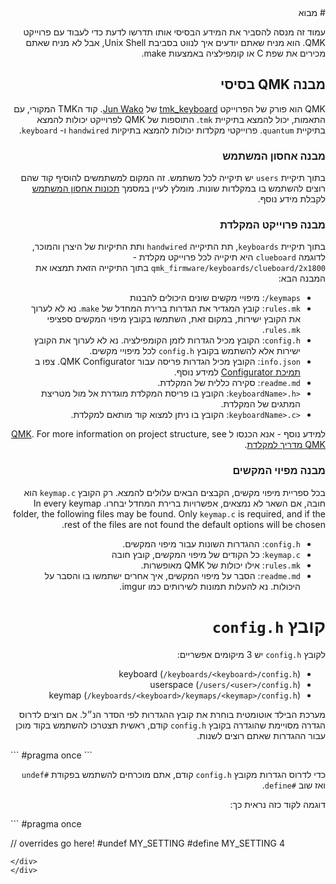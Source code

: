 <div dir="rtl" markdown="1">
# מבוא

עמוד זה מנסה להסביר את המידע הבסיסי אותו תדרשו לדעת כדי לעבוד עם פרוייקט QMK. הוא מניח שאתם יודעים איך לנווט בסביבת Unix Shell, אבל לא מניח שאתם מכירים את שפת C או קומפילציה באמצעות make.

## מבנה QMK בסיסי

QMK הוא פורק של הפרוייקט [tmk_keyboard](https://github.com/tmk/tmk_keyboard) של [Jun Wako](https://github.com/tmk). קוד הTMK המקורי, עם התאמות, יכול להמצא בתיקיית `tmk`. התוספות של QMK לפרוייקט יכולות להמצא בתיקיית `quantum`. פרוייקטי מקלדות יכולות להמצא בתיקיות `handwired` ו- `keyboard`.

### מבנה אחסון המשתמש

בתוך תיקיית `users` יש תיקייה לכל משתמש. זה המקום למשתמשים להוסיף קוד שהם רוצים להשתמש בו במקלדות שונות. מומלץ לעיין במסמך [תכונות אחסון המשתמש](feature_userspace.md) לקבלת מידע נוסף.

### מבנה פרוייקט המקלדת

בתוך תיקיית `keyboards`, תת התיקייה `handwired` ותת התיקיות של היצרן והמוכר, לדוגמה `clueboard` היא תיקייה לכל פרוייקט מקלדת - `qmk_firmware/keyboards/clueboard/2x1800` בתוך התיקייה הזאת תמצאו את המבנה הבא:


* `keymaps/`: מיפויי מקשים שונים היכולים להבנות
* `rules.mk`: קובץ המגדיר את הגדרות ברירת המחדל של `make`. נא לא לערוך את הקובץ ישירות, במקום זאת, השתמשו בקובץ מיפוי המקשים ספציפי `rules.mk`.
* `config.h`: הקובץ מכיל הגדרות לזמן הקומפילציה. נא לא לערוך את הקובץ ישירות אלא להשתמש בקובץ `config.h` לכל מיפויי מקשים.
* `info.json`: הקובץ מכיל הגדרות פריסה עבור QMK Configurator. צפו ב [תמיכת Configurator](reference_configurator_support.md) למידע נוסף.
* `readme.md`: סקירה כללית של המקלדת.
* `<keyboardName>.h`: הקובץ בו פריסת המקלדת מוגדרת אל מול מטריצת המתגים של המקלדת.
* `<keyboardName>.c`: הקובץ בו ניתן למצוא קוד מותאם למקלדת.

למידע נוסף - אנא הכנסו ל [QMK](hardware_keyboard_guidelines.md).
For more information on project structure, see [QMK מדריך למקלדת](hardware_keyboard_guidelines.md).

### מבנה מפיוי המקשים

בכל ספריית מיפוי מקשים, הקבצים הבאים עלולים להמצא. רק הקובץ `keymap.c` הוא חובה, אם השאר לא נמצאים, אפשרויות ברירת המחדל יבחרו.
In every keymap folder, the following files may be found. Only `keymap.c` is required, and if the rest of the files are not found the default options will be chosen.

* `config.h`: ההגדרות השונות עבור מיפוי המקשים.
* `keymap.c`: כל הקודים של מיפוי המקשים, קובץ חובה
* `rules.mk`: אילו יכולות של QMK מאופשרות.
* `readme.md`: הסבר על מיפוי המקשים, איך אחרים ישתמשו בו והסבר על היכולות. נא להעלות תמונות לשירותים כמו imgur.

# קובץ `config.h` 

לקובץ `config.h` יש 3 מיקומים אפשריים:

* keyboard (`/keyboards/<keyboard>/config.h`)
* userspace (`/users/<user>/config.h`)
* keymap (`/keyboards/<keyboard>/keymaps/<keymap>/config.h`)

מערכת הבילד אוטומטית בוחרת את קובץ ההגדרות לפי הסדר הנ״ל. אם רוצים לדרוס הגדרה מסויימת שהוגדרה בקובץ `config.h` קודם, ראשית תצטרכו להשתמש בקוד מוכן עבור ההגדרות שאתם רוצים לשנות.

<div dir="ltr">
```
#pragma once
```
</div>

כדי לדרוס הגדרות מקובץ `config.h` קודם, אתם מוכרחים להשתמש בפקודת `#undef` ואז שוב `#define`.

דוגמה לקוד כזה נראית כך:
<div dir="ltr">
```
#pragma once

// overrides go here!
#undef MY_SETTING
#define MY_SETTING 4
```
</div>
</div>